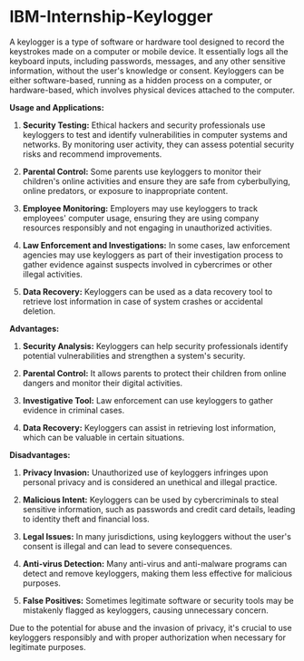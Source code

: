 # IBM-Internship-Keylogger

A keylogger is a type of software or hardware tool designed to record the keystrokes made on a computer or mobile device. It essentially logs all the keyboard inputs, including passwords, messages, and any other sensitive information, without the user's knowledge or consent. Keyloggers can be either software-based, running as a hidden process on a computer, or hardware-based, which involves physical devices attached to the computer.

**Usage and Applications:**

1. **Security Testing:** Ethical hackers and security professionals use keyloggers to test and identify vulnerabilities in computer systems and networks. By monitoring user activity, they can assess potential security risks and recommend improvements.

2. **Parental Control:** Some parents use keyloggers to monitor their children's online activities and ensure they are safe from cyberbullying, online predators, or exposure to inappropriate content.

3. **Employee Monitoring:** Employers may use keyloggers to track employees' computer usage, ensuring they are using company resources responsibly and not engaging in unauthorized activities.

4. **Law Enforcement and Investigations:** In some cases, law enforcement agencies may use keyloggers as part of their investigation process to gather evidence against suspects involved in cybercrimes or other illegal activities.

5. **Data Recovery:** Keyloggers can be used as a data recovery tool to retrieve lost information in case of system crashes or accidental deletion.

**Advantages:**

1. **Security Analysis:** Keyloggers can help security professionals identify potential vulnerabilities and strengthen a system's security.

2. **Parental Control:** It allows parents to protect their children from online dangers and monitor their digital activities.

3. **Investigative Tool:** Law enforcement can use keyloggers to gather evidence in criminal cases.

4. **Data Recovery:** Keyloggers can assist in retrieving lost information, which can be valuable in certain situations.

**Disadvantages:**

1. **Privacy Invasion:** Unauthorized use of keyloggers infringes upon personal privacy and is considered an unethical and illegal practice.

2. **Malicious Intent:** Keyloggers can be used by cybercriminals to steal sensitive information, such as passwords and credit card details, leading to identity theft and financial loss.

3. **Legal Issues:** In many jurisdictions, using keyloggers without the user's consent is illegal and can lead to severe consequences.

4. **Anti-virus Detection:** Many anti-virus and anti-malware programs can detect and remove keyloggers, making them less effective for malicious purposes.

5. **False Positives:** Sometimes legitimate software or security tools may be mistakenly flagged as keyloggers, causing unnecessary concern.

Due to the potential for abuse and the invasion of privacy, it's crucial to use keyloggers responsibly and with proper authorization when necessary for legitimate purposes.

